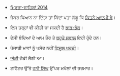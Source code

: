 - [ਮਿਰਜ਼ਾ-ਸਾਹਿਬਾਂ 2014](https://www.facebook.com/photo.php?v=482725715207062&fref=nf)

- ਜੇਕਰ ਧਿਆਨ ਨਾ ਦਿੱਤਾ ਤਾਂ ਕਿੱਦਾਂ ਪਤਾ ਲੱਗੂ ਕਿ [ਕਿਤਨੇ ਆਦਮੀ ਥੇ](https://www.facebook.com/photo.php?v=484546951691605&set=vb.322575304555438&type=2&theater)।

- ਇਸ ਤਰ੍ਹਾਂ ਵੀ ਕੀਤੀ ਜਾ ਸਕਦੀ ਹੈ [ਝਾੜ-ਝੰਬ](https://www.facebook.com/photo.php?v=484128955066738&set=vb.322575304555438&type=2&theater)।

- ਦੇਸੀ ਬੰਦਿਆਂ ਦੇ ਆਮ ਤੌਰ ਤੇ [ਬਹੁਤੇ ਸਵਾਲ](https://www.facebook.com/photo.php?v=483466711799629&set=vb.322575304555438&type=2&theater) ਇਹੀ ਹੁੰਦੇ ਹਨ।

- ਪੰਜਾਬੀ ਮਾਵਾਂ ਨੂੰ ਪਸੰਦ ਨਹੀਂ [ਫਿਜੂਲ ਖਰਚੀ](https://www.facebook.com/photo.php?v=483087378504229&set=vb.322575304555438&type=2&theater)।

- [ਔਡੀ](https://www.facebook.com/photo.php?v=264787830356913&set=vb.227239800778383&type=2&theater) ਗੱਡੀ ਲੈਣੀ ਆ।

- ਟਵਿੱਟਰ ਉੱਤੇ [ਹਨੀ ਸਿੰਘ](http://zeenews.india.com/entertainment/celebrity/honey-singh-jokes-trend-on-twitter-after-xpose-release_155167.html) ਉੱਪਰ ਮਖੌਲਾਂ ਦੀ ਭਰਮਾਰ।